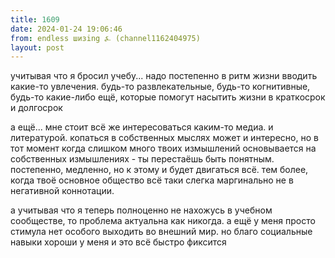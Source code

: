 ```yaml
---
title: 1609
date: 2024-01-24 19:06:46
from: endless шизing ⍼ (channel1162404975)
layout: post
---
```


учитывая что я бросил учебу... надо постепенно в ритм жизни вводить какие-то увлечения. будь-то развлекательные, будь-то когнитивные, будь-то какие-либо ещё, которые помогут насытить жизни в краткосрок и долгосрок

а ещё... мне стоит всё же интересоваться каким-то медиа. и литературой.
копаться в собственных мыслях может и интересно, но в тот момент когда слишком много твоих измышлений основывается на собственных измышлениях - ты перестаёшь быть понятным. постепенно, медленно, но к этому и будет двигаться всё.
тем более, когда твоё основное общество всё таки слегка маргинально не в негативной коннотации. 

а учитывая что я теперь полноценно не нахожусь в учебном сообществе, то проблема актуальна как никогда. а ещё у меня просто стимула нет особого выходить во внешний мир. но благо социальные навыки хороши у меня и это всё быстро фиксится

